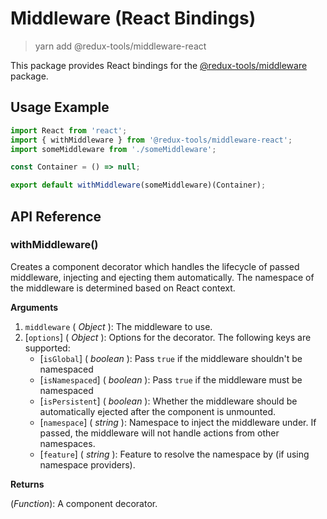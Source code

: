 # Middleware (React Bindings)

> yarn add @redux-tools/middleware-react

This package provides React bindings for the [@redux-tools/middleware](/packages/middleware) package.

## Usage Example

```js
import React from 'react';
import { withMiddleware } from '@redux-tools/middleware-react';
import someMiddleware from './someMiddleware';

const Container = () => null;

export default withMiddleware(someMiddleware)(Container);
```

## API Reference

### withMiddleware()

Creates a component decorator which handles the lifecycle of passed middleware, injecting and
ejecting them automatically. The namespace of the middleware is determined based on React context.

**Arguments**

1. `middleware` ( _Object_ ): The middleware to use.
2. [`options`] \( _Object_ ): Options for the decorator. The following keys are supported:
   - [`isGlobal`] \( _boolean_ ): Pass `true` if the middleware shouldn't be namespaced
   - [`isNamespaced`] \( _boolean_ ): Pass `true` if the middleware must be namespaced
   - [`isPersistent`] \( _boolean_ ): Whether the middleware should be automatically ejected after the component is unmounted.
   - [`namespace`] \( _string_ ): Namespace to inject the middleware under. If passed, the middleware
     will not handle actions from other namespaces.
   - [`feature`] \( _string_ ): Feature to resolve the namespace by (if using namespace providers).

**Returns**

(_Function_): A component decorator.
